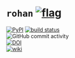 # `rohan` [![flag](https://raw.githubusercontent.com/wiki/rraadd88/rohan/static/2x.png)](#)

[![PyPI](https://img.shields.io/pypi/v/rohan?style=flat-square&colorB=blue)](https://pypi.org/project/rohan)
[![build status](
  http://img.shields.io/travis/rraadd88/rohan/master.svg?style=flat-square&colorB=blue)](
 https://travis-ci.org/rraadd88/rohan)  
![GitHub commit activity](https://img.shields.io/github/commit-activity/w/rraadd88/rohan?style=flat-square&colorB=blue)  
[![DOI](https://zenodo.org/badge/148021469.svg)](https://zenodo.org/badge/latestdoi/148021469)  
[![wiki](https://img.shields.io/badge/docs-https%3A%2F%2Fgithub.com%2Frraadd88%2Frohan%2Fwiki-blue?style=flat-square)](https://github.com/rraadd88/rohan/wiki/rohan)  